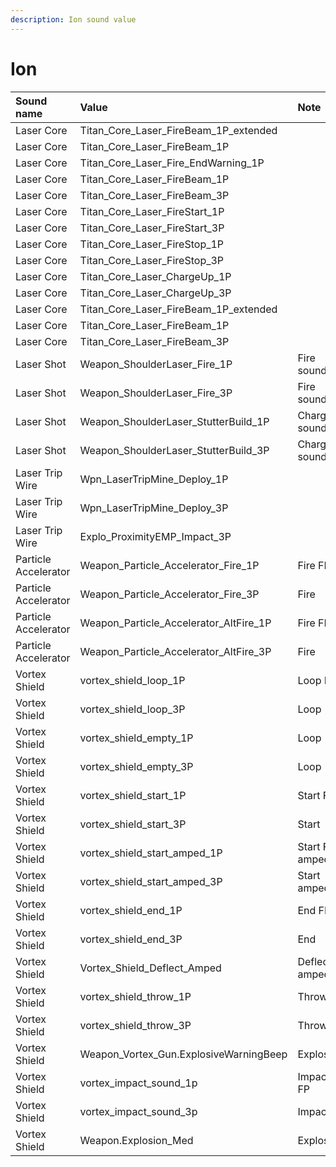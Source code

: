 ```yaml
---
description: Ion sound value
---
```


# Ion

| Sound name | Value | Note |
| :--- | :--- | :--- |
| Laser Core | Titan\_Core\_Laser\_FireBeam\_1P\_extended |  |
| Laser Core | Titan\_Core\_Laser\_FireBeam\_1P |  |
| Laser Core | Titan\_Core\_Laser\_Fire\_EndWarning\_1P |  |
| Laser Core | Titan\_Core\_Laser\_FireBeam\_1P |  |
| Laser Core | Titan\_Core\_Laser\_FireBeam\_3P |  |
| Laser Core | Titan\_Core\_Laser\_FireStart\_1P |  |
| Laser Core | Titan\_Core\_Laser\_FireStart\_3P |  |
| Laser Core | Titan\_Core\_Laser\_FireStop\_1P |  |
| Laser Core | Titan\_Core\_Laser\_FireStop\_3P |  |
| Laser Core | Titan\_Core\_Laser\_ChargeUp\_1P |  |
| Laser Core | Titan\_Core\_Laser\_ChargeUp\_3P |  |
| Laser Core | Titan\_Core\_Laser\_FireBeam\_1P\_extended |  |
| Laser Core | Titan\_Core\_Laser\_FireBeam\_1P |  |
| Laser Core | Titan\_Core\_Laser\_FireBeam\_3P |  |
| Laser Shot | Weapon\_ShoulderLaser\_Fire\_1P | Fire sound |
| Laser Shot | Weapon\_ShoulderLaser\_Fire\_3P | Fire sound |
| Laser Shot | Weapon\_ShoulderLaser\_StutterBuild\_1P | Charge sound |
| Laser Shot | Weapon\_ShoulderLaser\_StutterBuild\_3P | Charge sound |
| Laser Trip Wire | Wpn\_LaserTripMine\_Deploy\_1P |  |
| Laser Trip Wire | Wpn\_LaserTripMine\_Deploy\_3P |  |
| Laser Trip Wire | Explo\_ProximityEMP\_Impact\_3P |  |
| Particle Accelerator | Weapon\_Particle\_Accelerator\_Fire\_1P | Fire FP |
| Particle Accelerator | Weapon\_Particle\_Accelerator\_Fire\_3P | Fire |
| Particle Accelerator | Weapon\_Particle\_Accelerator\_AltFire\_1P | Fire FP |
| Particle Accelerator | Weapon\_Particle\_Accelerator\_AltFire\_3P | Fire |
| Vortex Shield | vortex\_shield\_loop\_1P | Loop FP |
| Vortex Shield | vortex\_shield\_loop\_3P | Loop |
| Vortex Shield | vortex\_shield\_empty\_1P | Loop |
| Vortex Shield | vortex\_shield\_empty\_3P | Loop |
| Vortex Shield | vortex\_shield\_start\_1P | Start FP |
| Vortex Shield | vortex\_shield\_start\_3P | Start |
| Vortex Shield | vortex\_shield\_start\_amped\_1P | Start FP amped |
| Vortex Shield | vortex\_shield\_start\_amped\_3P | Start amped |
| Vortex Shield | vortex\_shield\_end\_1P | End FP |
| Vortex Shield | vortex\_shield\_end\_3P | End |
| Vortex Shield | Vortex\_Shield\_Deflect\_Amped | Deflect amped |
| Vortex Shield | vortex\_shield\_throw\_1P | Throw FP |
| Vortex Shield | vortex\_shield\_throw\_3P | Throw |
| Vortex Shield | Weapon\_Vortex\_Gun.ExplosiveWarningBeep | Explosion |
| Vortex Shield | vortex\_impact\_sound\_1p | Impact FP |
| Vortex Shield | vortex\_impact\_sound\_3p | Impact |
| Vortex Shield | Weapon.Explosion\_Med | Explosion |

